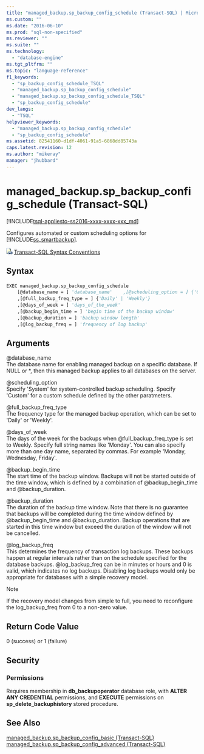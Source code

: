 ```yaml
---
title: "managed_backup.sp_backup_config_schedule (Transact-SQL) | Microsoft Docs"
ms.custom: ""
ms.date: "2016-06-10"
ms.prod: "sql-non-specified"
ms.reviewer: ""
ms.suite: ""
ms.technology: 
  - "database-engine"
ms.tgt_pltfrm: ""
ms.topic: "language-reference"
f1_keywords: 
  - "sp_backup_config_schedule_TSQL"
  - "managed_backup.sp_backup_config_schedule"
  - "managed_backup.sp_backup_config_schedule_TSQL"
  - "sp_backup_config_schedule"
dev_langs: 
  - "TSQL"
helpviewer_keywords: 
  - "managed_backup.sp_backup_config_schedule"
  - "sp_backup_config_schedule"
ms.assetid: 82541160-d1df-4061-91a5-6868dd85743a
caps.latest.revision: 12
ms.author: "mikeray"
manager: "jhubbard"
---
```

# managed_backup.sp_backup_config_schedule (Transact-SQL)
[!INCLUDE[tsql-appliesto-ss2016-xxxx-xxxx-xxx_md](../../includes/tsql-appliesto-ss2016-xxxx-xxxx-xxx-md.md)]

  Configures automated or custom scheduling options for [!INCLUDE[ss_smartbackup](../../includes/ss-smartbackup-md.md)].  
    
 ![Topic link icon](../../database-engine/configure-windows/media/topic-link.gif "Topic link icon") [Transact-SQL Syntax Conventions](../../t-sql/language-elements/transact-sql-syntax-conventions-transact-sql.md)  
  
## Syntax  
  
```vb  
EXEC managed_backup.sp_backup_config_schedule   
    [@database_name = ] 'database_name'    ,[@scheduling_option = ] {'Custom' | 'System'}  
    ,[@full_backup_freq_type = ] {'Daily' | 'Weekly'}  
    ,[@days_of_week = ] 'days_of_the_week'  
    ,[@backup_begin_time = ] 'begin time of the backup window'  
    ,[@backup_duration = ] 'backup window length'  
    ,[@log_backup_freq = ] 'frequency of log backup'  
```  
  
##  <a name="Arguments"></a> Arguments  
 @database_name  
 The database name for enabling managed backup on a specific database. If NULL or *, then this managed backup applies to all databases on the server.  
  
 @scheduling_option  
 Specify 'System' for system-controlled backup scheduling. Specify 'Custom' for a custom schedule defined by the other paratmeters.  
  
 @full_backup_freq_type  
 The frequency type for the managed  backup operation, which can be set to 'Daily' or 'Weekly'.  
  
 @days_of_week  
 The days of the week for the backups when @full_backup_freq_type is set to Weekly. Specify full string names like 'Monday'.  You can also specify more than one day name, separated by commas. For example 'Monday, Wednesday, Friday'.  
  
 @backup_begin_time  
 The start time of the backup window. Backups will not be started outside of the time window, which is defined by a combination of @backup_begin_time and @backup_duration.  
  
 @backup_duration  
 The duration of the backup time window. Note that there is no guarantee that backups will be completed during the time window defined by @backup_begin_time and @backup_duration. Backup operations that are started in this time window but exceed the duration of the window will not be cancelled.  
  
 @log_backup_freq  
 This determines the frequency of transaction log backups. These backups happen at regular intervals rather than on the schedule specified for the database backups. @log_backup_freq can be in minutes or hours and 0 is valid, which indicates no log backups. Disabling log backups would only be appropriate for databases with a simple recovery model.  
  
> [!NOTE]  
>  If the recovery model changes from simple to full, you need to reconfigure the log_backup_freq from 0 to a non-zero value.  
  
## Return Code Value  
 0 (success) or 1 (failure)  
  
## Security  
  
### Permissions  
 Requires membership in **db_backupoperator** database role, with **ALTER ANY CREDENTIAL** permissions, and **EXECUTE** permissions on **sp_delete_backuphistory** stored procedure.  
  
## See Also  
 [managed_backup.sp_backup_config_basic (Transact-SQL)](../../relational-databases/system-stored-procedures/managed-backup-sp-backup-config-basic-transact-sql.md)   
 [managed_backup.sp_backup_config_advanced &#40;Transact-SQL&#41;](../../relational-databases/system-stored-procedures/managed-backup-sp-backup-config-advanced-transact-sql.md)  
  
  